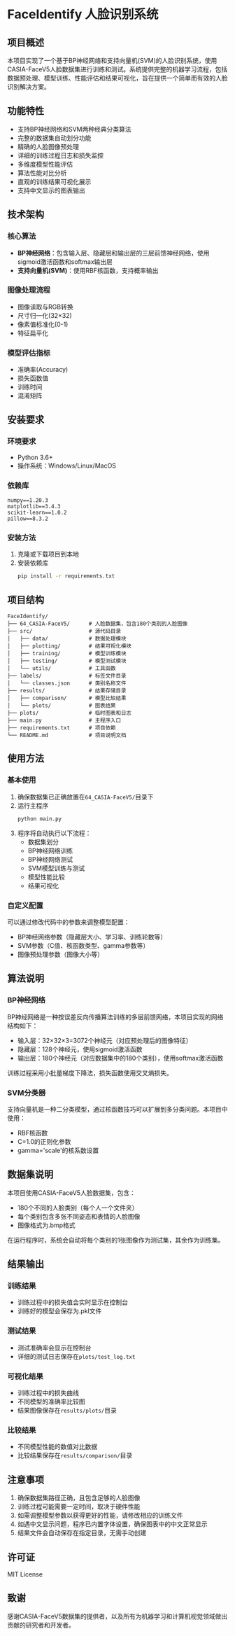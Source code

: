 # FaceIdentify 人脸识别系统

## 项目概述
本项目实现了一个基于BP神经网络和支持向量机(SVM)的人脸识别系统，使用CASIA-FaceV5人脸数据集进行训练和测试。系统提供完整的机器学习流程，包括数据预处理、模型训练、性能评估和结果可视化，旨在提供一个简单而有效的人脸识别解决方案。

## 功能特性
- 支持BP神经网络和SVM两种经典分类算法
- 完整的数据集自动划分功能
- 精确的人脸图像预处理
- 详细的训练过程日志和损失监控
- 多维度模型性能评估
- 算法性能对比分析
- 直观的训练结果可视化展示
- 支持中文显示的图表输出

## 技术架构

### 核心算法
- **BP神经网络**：包含输入层、隐藏层和输出层的三层前馈神经网络，使用sigmoid激活函数和softmax输出层
- **支持向量机(SVM)**：使用RBF核函数，支持概率输出

### 图像处理流程
- 图像读取与RGB转换
- 尺寸归一化(32×32)
- 像素值标准化(0-1)
- 特征扁平化

### 模型评估指标
- 准确率(Accuracy)
- 损失函数值
- 训练时间
- 混淆矩阵

## 安装要求

### 环境要求
- Python 3.6+ 
- 操作系统：Windows/Linux/MacOS

### 依赖库
```
numpy==1.20.3
matplotlib==3.4.3
scikit-learn==1.0.2
pillow==8.3.2
```

### 安装方法
1. 克隆或下载项目到本地
2. 安装依赖库
   ```bash
   pip install -r requirements.txt
   ```

## 项目结构
```
FaceIdentify/
├── 64_CASIA-FaceV5/      # 人脸数据集，包含180个类别的人脸图像
├── src/                  # 源代码目录
│   ├── data/             # 数据处理模块
│   ├── plotting/         # 结果可视化模块
│   ├── training/         # 模型训练模块
│   ├── testing/          # 模型测试模块
│   └── utils/            # 工具函数
├── labels/               # 标签文件目录
│   └── classes.json      # 类别名称文件
├── results/              # 结果存储目录
│   ├── comparison/       # 模型比较结果
│   └── plots/            # 图表结果
├── plots/                # 临时图表和日志
├── main.py               # 主程序入口
├── requirements.txt      # 项目依赖
└── README.md             # 项目说明文档
```

## 使用方法

### 基本使用
1. 确保数据集已正确放置在`64_CASIA-FaceV5/`目录下
2. 运行主程序
   ```bash
   python main.py
   ```
3. 程序将自动执行以下流程：
   - 数据集划分
   - BP神经网络训练
   - BP神经网络测试
   - SVM模型训练与测试
   - 模型性能比较
   - 结果可视化

### 自定义配置
可以通过修改代码中的参数来调整模型配置：
- BP神经网络参数（隐藏层大小、学习率、训练轮数等）
- SVM参数（C值、核函数类型、gamma参数等）
- 图像预处理参数（图像大小等）

## 算法说明

### BP神经网络
BP神经网络是一种按误差反向传播算法训练的多层前馈网络，本项目实现的网络结构如下：
- 输入层：32×32×3=3072个神经元（对应预处理后的图像特征）
- 隐藏层：128个神经元，使用sigmoid激活函数
- 输出层：180个神经元（对应数据集中的180个类别），使用softmax激活函数

训练过程采用小批量梯度下降法，损失函数使用交叉熵损失。

### SVM分类器
支持向量机是一种二分类模型，通过核函数技巧可以扩展到多分类问题。本项目中使用：
- RBF核函数
- C=1.0的正则化参数
- gamma='scale'的核系数设置

## 数据集说明
本项目使用CASIA-FaceV5人脸数据集，包含：
- 180个不同的人脸类别（每个人一个文件夹）
- 每个类别包含多张不同姿态和表情的人脸图像
- 图像格式为.bmp格式

在运行程序时，系统会自动将每个类别的1张图像作为测试集，其余作为训练集。

## 结果输出

### 训练结果
- 训练过程中的损失值会实时显示在控制台
- 训练好的模型会保存为.pkl文件

### 测试结果
- 测试准确率会显示在控制台
- 详细的测试日志保存在`plots/test_log.txt`

### 可视化结果
- 训练过程中的损失曲线
- 不同模型的准确率比较图
- 结果图像保存在`results/plots/`目录

### 比较结果
- 不同模型性能的数值对比数据
- 比较结果保存在`results/comparison/`目录

## 注意事项
1. 确保数据集路径正确，且包含足够的人脸图像
2. 训练过程可能需要一定时间，取决于硬件性能
3. 如需调整模型参数以获得更好的性能，请修改相应的训练文件
4. 如遇中文显示问题，程序已内置字体设置，确保图表中的中文正常显示
5. 结果文件会自动保存在指定目录，无需手动创建

## 许可证
MIT License

## 致谢
感谢CASIA-FaceV5数据集的提供者，以及所有为机器学习和计算机视觉领域做出贡献的研究者和开发者。